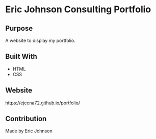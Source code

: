 # Eric Johnson Consulting Portfolio

## Purpose
A website to display my portfolio. 

## Built With
* HTML
* CSS

## Website
https://ejccna72.github.io/portfolio/

## Contribution
Made by Eric Johnson